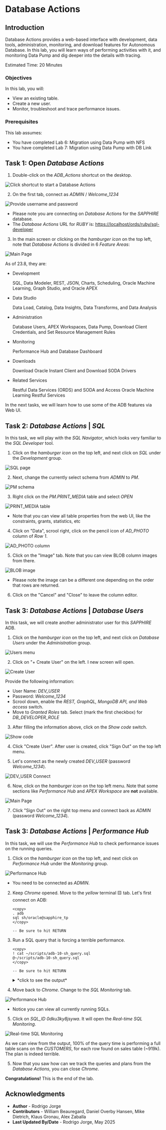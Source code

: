 # Database Actions

## Introduction

Database Actions provides a web-based interface with development, data tools, administration, monitoring, and download features for Autonomous Database. In this lab, you will learn ways of performing activities with it, and monitoring Data Pump and dig deeper into the details with tracing.

Estimated Time: 20 Minutes

### Objectives

In this lab, you will:

* View an existing table.
* Create a new user.
* Monitor, troubleshoot and trace performance issues.

### Prerequisites

This lab assumes:

- You have completed Lab 6: Migration using Data Pump with NFS
- You have completed Lab 7: Migration using Data Pump with DB Link

## Task 1: Open *Database Actions*

1. Double-click on the *ADB_Actions* shortcut on the desktop.

![Click shortcut to start a Database Actions](images/desktop-adb_actions.png)

2. On the first tab, connect as *ADMIN* / *Welcome\_1234*

![Provide username and password](images/login.png)

* Please note you are connecting on *Database Actions* for the *SAPPHIRE* database.
* The *Database Actions* URL for *RUBY* is: [https://localhost/ords/ruby/sql-developer](https://localhost/ords/ruby/sql-developer)

3. In the main screen or clicking on the *hamburger icon* on the top left, note that *Database Actions* is divided in 6 *Feature Areas*:

![Main Page](images/main-page.png)

As of 23.8, they are:

* Development
  
  SQL, Data Modeler, REST, JSON, Charts, Scheduling, Oracle Machine Learning, Graph Studio, and Oracle APEX

* Data Studio

  Data Load, Catalog, Data Insights, Data Transforms, and Data Analysis

* Administration

  Database Users, APEX Workspaces, Data Pump, Download Client Credentials, and Set Resource Management Rules

* Monitoring

  Performance Hub and Database Dashboard

* Downloads

  Download Oracle Instant Client and Download SODA Drivers

* Related Services

  Restful Data Services (ORDS) and SODA and Access Oracle Machine Learning Restful Services

In the next tasks, we will learn how to use some of the ADB features via Web UI.

## Task 2: *Database Actions* | *SQL*

In this task, we will play with the *SQL Navigator*, which looks very familiar to the *SQL Developer* tool.

1. Click on the *hamburger icon* on the top left, and next click on *SQL* under the *Development* group.

![SQL page](images/sql-1.png)

2. Next, change the currently select schema from *ADMIN* to *PM*.

![PM schema](images/sql-2.png)

3. Right click on the *PM.PRINT_MEDIA* table and select *OPEN*

![PRINT_MEDIA table](images/sql-3.png)

* Note that you can view all table properties from the web UI, like the constraints, grants, statistics, etc

4. Click on "Data", scrool right, click on the pencil icon of *AD_PHOTO* column of *Row 1*.

![AD_PHOTO column](images/sql-4.png)

5. Click on the "Image" tab. Note that you can view BLOB column images from there.

![BLOB image](images/sql-5.png)

* Please note the image can be a different one depending on the order that rows are returned.

6. Click on the "Cancel" and "Close" to leave the column editor.

## Task 3: *Database Actions* | *Database Users*

In this task, we will create another administrator user for this *SAPPHIRE* ADB.

1. Click on the *hamburger icon* on the top left, and next click on *Database Users* under the *Administration* group.

![Users menu](images/user-1.png)

2. Click on "+ Create User" on the left. I new screen will open.

![Create User](images/user-2.png)

Provide the following information:
* User Name: *DEV\_USER*
* Password: *Welcome\_1234*
* Scrool down, enable the *REST, GraphQL, MongoDB API, and Web access* switch.
* Move to *Granted Roles* tab. Select (mark the first checkbox) for *DB\_DEVELOPER\_ROLE*

3. After filling the information above, click on the *Show code* switch.

![Show code](images/user-3.png)

4. Click "Create User". After user is created, click "Sign Out" on the top left menu.

5. Let's connect as the newly created *DEV\_USER* (password *Welcome\_1234*).

![DEV_USER Connect](images/user-4.png)

6. Now, click on the *hamburger icon* on the top left menu. Note that some sections like *Performance Hub* and *APEX Workspace* are **not** available.

![Main Page](images/user-5.png)

7. Click "Sign Out" on the right top menu and connect back as *ADMIN* (password *Welcome\_1234*).

## Task 3: *Database Actions* | *Performance Hub*

In this task, we will use the *Performance Hub* to check performance issues on the running queries.

1. Click on the *hamburger icon* on the top left, and next click on *Performance Hub* under the *Monitoring* group.

![Performance Hub](images/perf-1.png)

* You need to be connected as *ADMIN*.

2. Keep *Chrome* opened. Move to the *yellow* terminal 🟨 tab. Let's first connect on ADB:

    ``` shell
    <copy>
    . adb
    sql sh/oracle@sapphire_tp
    </copy>

    -- Be sure to hit RETURN
    ```

3. Run a SQL query that is forcing a terrible performance.

    ``` shell
    <copy>
    ! cat ~/scripts/adb-10-sh_query.sql
    @~/scripts/adb-10-sh_query.sql
    </copy>

    -- Be sure to hit RETURN
    ```

    <details>
    <summary>*click to see the output*</summary>
    ``` text
    SQL> ! cat ~/scripts/adb-10-sh_query.sql
    SELECT /*+
        USE_NL(s c p)
        LEADING(s c p)
        FULL(s)
        FULL(c)
        FULL(p)
        NO_PARALLEL
        NO_MERGE
        NO_UNNEST
        NO_SWAP_JOIN_INPUTS
    */
        s.prod_id,
        s.cust_id,
        s.amount_sold,
        c.cust_first_name,
        p.prod_name
    FROM
        sales s,
        customers c,
        products p
    WHERE
        s.cust_id = c.cust_id
        AND s.prod_id = p.prod_id
        AND c.cust_last_name LIKE '%A%' -- kill index use
        AND p.prod_name LIKE '%A%';     -- kill index use

    SQL> @~/scripts/adb-10-sh_query.sql
    ```
    </details>

4. Move back to *Chrome*. Change to the *SQL Monitoring* tab.

![Performance Hub](images/perf-2.png)

* Notice you can view all currently running SQLs.

5. Click on *SQL\_ID 0dku3ky8jsywa*. It will open the *Real-time SQL Monitoring*.

![Real-time SQL Monitoring](images/perf-3.png)

As we can view from the output, 100% of the query time is performing a full table scans on the *CUSTOMERS*, for each row found on sales table (~919k). The plan is indeed terrible.

5. Now that you saw how can we track the queries and plans from the *Database Actions*, you can close *Chrome*.

**Congratulations!** This is the end of the lab.

## Acknowledgments

* **Author** - Rodrigo Jorge
* **Contributors** - William Beauregard, Daniel Overby Hansen, Mike Dietrich, Klaus Gronau, Alex Zaballa
* **Last Updated By/Date** - Rodrigo Jorge, May 2025